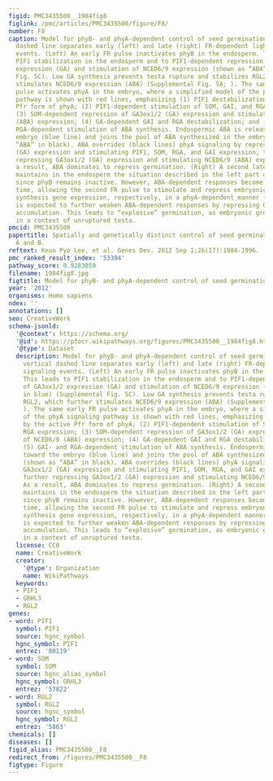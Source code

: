 ```yaml
---
figid: PMC3435500__1984fig8
figlink: /pmc/articles/PMC3435500/figure/F8/
number: F8
caption: Model for phyB- and phyA-dependent control of seed germination. The vertical
  dashed line separates early (left) and late (right) FR-dependent light signaling
  events. (Left) An early FR pulse inactivates phyB in the endosperm. This leads to
  PIF1 stabilization in the endosperm and to PIF1-dependent repression of GA3ox1/2
  expression (GA) and stimulation of NCED6/9 expression (shown as “ABA” in blue) (Supplemental
  Fig. 5C). Low GA synthesis prevents testa rupture and stabilizes RGL2, which further
  stimulates NCED6/9 expression (ABA) (Supplemental Fig. 5A; ). The same early FR
  pulse activates phyA in the embryo, where a simplified model of the phyA signaling
  pathway is shown with red lines, emphasizing (1) PIF1 destabilization by the active
  Pfr form of phyA; (2) PIF1-dependent stimulation of SOM, GAI, and RGA expression;
  (3) SOM-dependent repression of GA3ox1/2 (GA) expression and stimulation of NCED6/9
  (ABA) expression; (4) GA-dependent GAI and RGA destabilization; and (5) GAI- and
  RGA-dependent stimulation of ABA synthesis. Endospermic ABA is released toward the
  embryo (blue line) and joins the pool of ABA synthesized in the embryo (shown as
  “ABA” in black). ABA overrides (black lines) phyA signaling by repressing GA3ox1/2
  (GA) expression and stimulating PIF1, SOM, RGA, and GAI expression, thus further
  repressing GA3ox1/2 (GA) expression and stimulating NCED6/9 (ABA) expression. As
  a result, ABA dominates to repress germination. (Right) A second later FR pulse
  maintains in the endosperm the situation described in the left part of the figure,
  since phyB remains inactive. However, ABA-dependent responses become weaker over
  time, allowing the second FR pulse to stimulate and repress embryonic GA and ABA
  synthesis gene expression, respectively, in a phyA-dependent manner (). GA accumulation
  is expected to further weaken ABA-dependent responses by repressing GAI and RGA
  accumulation. This leads to “explosive” germination, as embryonic growth occurs
  in a context of unruptured testa.
pmcid: PMC3435500
papertitle: Spatially and genetically distinct control of seed germination by phytochromes
  A and B.
reftext: Keun Pyo Lee, et al. Genes Dev. 2012 Sep 1;26(17):1984-1996.
pmc_ranked_result_index: '53394'
pathway_score: 0.9283059
filename: 1984fig8.jpg
figtitle: Model for phyB- and phyA-dependent control of seed germination
year: '2012'
organisms: Homo sapiens
ndex: ''
annotations: []
seo: CreativeWork
schema-jsonld:
  '@context': https://schema.org/
  '@id': https://pfocr.wikipathways.org/figures/PMC3435500__1984fig8.html
  '@type': Dataset
  description: Model for phyB- and phyA-dependent control of seed germination. The
    vertical dashed line separates early (left) and late (right) FR-dependent light
    signaling events. (Left) An early FR pulse inactivates phyB in the endosperm.
    This leads to PIF1 stabilization in the endosperm and to PIF1-dependent repression
    of GA3ox1/2 expression (GA) and stimulation of NCED6/9 expression (shown as “ABA”
    in blue) (Supplemental Fig. 5C). Low GA synthesis prevents testa rupture and stabilizes
    RGL2, which further stimulates NCED6/9 expression (ABA) (Supplemental Fig. 5A;
    ). The same early FR pulse activates phyA in the embryo, where a simplified model
    of the phyA signaling pathway is shown with red lines, emphasizing (1) PIF1 destabilization
    by the active Pfr form of phyA; (2) PIF1-dependent stimulation of SOM, GAI, and
    RGA expression; (3) SOM-dependent repression of GA3ox1/2 (GA) expression and stimulation
    of NCED6/9 (ABA) expression; (4) GA-dependent GAI and RGA destabilization; and
    (5) GAI- and RGA-dependent stimulation of ABA synthesis. Endospermic ABA is released
    toward the embryo (blue line) and joins the pool of ABA synthesized in the embryo
    (shown as “ABA” in black). ABA overrides (black lines) phyA signaling by repressing
    GA3ox1/2 (GA) expression and stimulating PIF1, SOM, RGA, and GAI expression, thus
    further repressing GA3ox1/2 (GA) expression and stimulating NCED6/9 (ABA) expression.
    As a result, ABA dominates to repress germination. (Right) A second later FR pulse
    maintains in the endosperm the situation described in the left part of the figure,
    since phyB remains inactive. However, ABA-dependent responses become weaker over
    time, allowing the second FR pulse to stimulate and repress embryonic GA and ABA
    synthesis gene expression, respectively, in a phyA-dependent manner (). GA accumulation
    is expected to further weaken ABA-dependent responses by repressing GAI and RGA
    accumulation. This leads to “explosive” germination, as embryonic growth occurs
    in a context of unruptured testa.
  license: CC0
  name: CreativeWork
  creator:
    '@type': Organization
    name: WikiPathways
  keywords:
  - PIF1
  - GRHL3
  - RGL2
genes:
- word: PIF1
  symbol: PIF1
  source: hgnc_symbol
  hgnc_symbol: PIF1
  entrez: '80119'
- word: SOM
  symbol: SOM
  source: hgnc_alias_symbol
  hgnc_symbol: GRHL3
  entrez: '57822'
- word: RGL2
  symbol: RGL2
  source: hgnc_symbol
  hgnc_symbol: RGL2
  entrez: '5863'
chemicals: []
diseases: []
figid_alias: PMC3435500__F8
redirect_from: /figures/PMC3435500__F8
figtype: Figure
---
```

